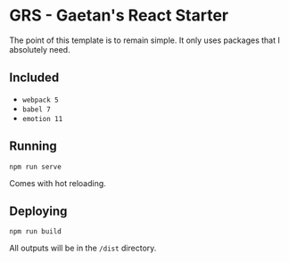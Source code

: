 # GRS - Gaetan's React Starter

The point of this template is to remain simple. It only uses packages that I absolutely need.

## Included

- `webpack 5`
- `babel 7`
- `emotion 11`

## Running

```
npm run serve
```

Comes with hot reloading.

## Deploying

```
npm run build
```

All outputs will be in the `/dist` directory.
